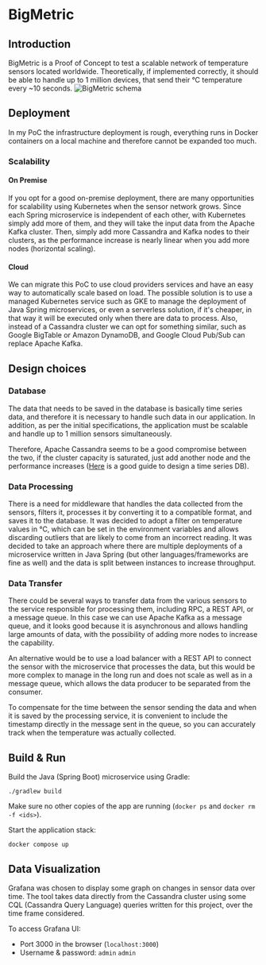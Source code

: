# BigMetric

## Introduction
BigMetric is a Proof of Concept to test a scalable network of temperature sensors located worldwide.
Theoretically, if implemented correctly, it should be able to handle up to 1 million devices,
that send their °C temperature every ~10 seconds.
![BigMetric schema](/../images/bigmetric-schema.png?raw=true "BigMetric schema")

## Deployment
In my PoC the infrastructure deployment is rough, everything runs in Docker containers on a local
machine and therefore cannot be expanded too much.

### Scalability
#### On Premise
If you opt for a good on-premise deployment, there are many opportunities for scalability using
Kubernetes when the sensor network grows.
Since each Spring microservice is independent of each other, with Kubernetes simply add more
of them, and they will take the input data from the Apache Kafka cluster.
Then, simply add more Cassandra and Kafka nodes to their clusters, as the performance increase
is nearly linear when you add more nodes (horizontal scaling).

#### Cloud
We can migrate this PoC to use cloud providers services and have an easy way to automatically scale
based on load.
The possible solution is to use a managed Kubernetes service such as GKE to manage the deployment of Java
Spring microservices, or even a serverless solution, if it's cheaper, in that way it will be executed only
when there are data to process.
Also, instead of a Cassandra cluster we can opt for something similar, such as Google BigTable
or Amazon DynamoDB, and Google Cloud Pub/Sub can replace Apache Kafka.

## Design choices
### Database
The data that needs to be saved in the database is basically time series data, and therefore it is necessary
to handle such data in our application.
In addition, as per the initial specifications, the application must be scalable and handle up to 1 million
sensors simultaneously.

Therefore, Apache Cassandra seems to be a good compromise between the two, if the cluster capacity is saturated,
just add another node and the performance increases ([Here](https://docs.datastax.com/en/tutorials/Time_Series.pdf)
is a good guide to design a time series DB).

### Data Processing
There is a need for middleware that handles the data collected from the sensors, filters it, processes it
by converting it to a compatible format, and saves it to the database.
It was decided to adopt a filter on temperature values in °C, which can be set in the environment variables
and allows discarding outliers that are likely to come from an incorrect reading.
It was decided to take an approach where there are multiple deployments of a microservice written in
Java Spring (but other languages/frameworks are fine as well) and the data is split between instances to
increase throughput.

### Data Transfer
There could be several ways to transfer data from the various sensors to the service responsible for processing
them, including RPC, a REST API, or a message queue.
In this case we can use Apache Kafka as a message queue, and it looks good because it is asynchronous and allows
handling large amounts of data, with the possibility of adding more nodes to increase the capability.

An alternative would be to use a load balancer with a REST API to connect the sensor with the microservice that
processes the data, but this would be more complex to manage in the long run and does not scale as well as in a
message queue, which allows the data producer to be separated from the consumer.

To compensate for the time between the sensor sending the data and when it is saved by the processing service,
it is convenient to include the timestamp directly in the message sent in the queue, so you can accurately track
when the temperature was actually collected.

## Build & Run
Build the Java (Spring Boot) microservice using Gradle:
```
./gradlew build
```

Make sure no other copies of the app are running (`docker ps` and `docker rm -f <ids>`).

Start the application stack:
```
docker compose up
```

## Data Visualization
Grafana was chosen to display some graph on changes in sensor data over time.
The tool takes data directly from the Cassandra cluster using some CQL (Cassandra Query Language)
queries written for this project, over the time frame considered.

To access Grafana UI:
- Port 3000 in the browser (`localhost:3000`)
- Username & password: `admin` `admin`

